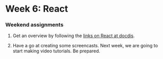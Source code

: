 # Week 6: React

### Weekend assignments

1. Get an overview by following the [links on React at docdis](ttps://github.com/docdis/learn-react).

2. Have a go at creating some screencasts. Next week, we are going to start making video tutorials. Be prepared.


